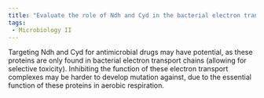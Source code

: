 ```yaml
---
title: "Evaluate the role of Ndh and Cyd in the bacterial electron transport chain during aerobic respiration. Why are these complexes essential for pathogenesis, and how could they be targeted for antimicrobial drug development? "
tags:
 - Microbiology II
---
```

Targeting Ndh and Cyd for antimicrobial drugs may have potential, as these proteins are only found in bacterial electron transport chains (allowing for selective toxicity). Inhibiting the function of these electron transport complexes may be harder to develop mutation against, due to the essential function of these proteins in aerobic respiration.  
